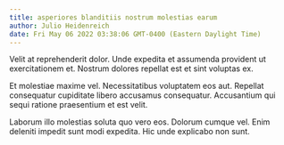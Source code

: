 ```yaml
---
title: asperiores blanditiis nostrum molestias earum
author: Julio Heidenreich
date: Fri May 06 2022 03:38:06 GMT-0400 (Eastern Daylight Time)
---
```

Velit at reprehenderit dolor. Unde expedita et assumenda provident ut exercitationem et. Nostrum dolores repellat est et sint voluptas ex.

 Et molestiae maxime vel. Necessitatibus voluptatem eos aut. Repellat consequatur cupiditate libero accusamus consequatur. Accusantium qui sequi ratione praesentium et est velit.

 Laborum illo molestias soluta quo vero eos. Dolorum cumque vel. Enim deleniti impedit sunt modi expedita. Hic unde explicabo non sunt.